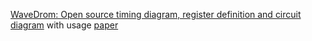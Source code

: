 [WaveDrom: Open source timing diagram, register definition and circuit diagram](https://wavedrom.com/) with usage [paper](https://wavedrom.com/images/SNUG2016_WaveDrom.pdf)
